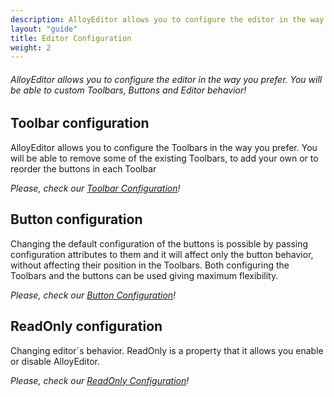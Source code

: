 ```yaml
---
description: AlloyEditor allows you to configure the editor in the way you prefer. You will be able to custom Toolbars, Buttons and Editor behavior!
layout: "guide"
title: Editor Configuration
weight: 2
---
```


###### AlloyEditor allows you to configure the editor in the way you prefer. You will be able to custom Toolbars, Buttons and Editor behavior!

<article id="article1">

## Toolbar configuration

<p>
AlloyEditor allows you to configure the Toolbars in the way you prefer. You will be able to remove some of the existing Toolbars, to add your own or to reorder the buttons in each Toolbar
</p>

<p><i>Please, check our <a href="/docs/use/editor_configuration/toolbar_configuration.html">Toolbar Configuration</a>!</i></p>

</article>

<article id="article2">

## Button configuration

<p>
Changing the default configuration of the buttons is possible by passing configuration attributes to them and it will affect only the button behavior, without affecting their position in the Toolbars. Both configuring the Toolbars and the buttons can be used giving maximum flexibility.
</p>

<p><i>Please, check our <a href="/docs/use/editor_configuration/button_configuration.html">Button Configuration</a>!</i></p>

</article>

<article id="article3">

## ReadOnly configuration

<p>
Changing editor´s behavior. ReadOnly is a property that it allows you enable or disable AlloyEditor.
</p>

<p><i>Please, check our <a href="/docs/use/editor_configuration/readonly_configuration.html">ReadOnly Configuration</a>!</i></p>

</article>